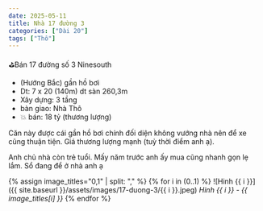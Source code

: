 ```yaml
---
date: 2025-05-11
title: Nhà 17 đường 3
categories: ["Dài 20"]
tags: ["Thô"] 
---
```


⛳️Bán 17 đường số 3 Ninesouth
- (Hướng Bắc) gần hồ bơi
- Dt: 7 x 20 (140m) dt sàn 260,3m
- Xây dựng: 3 tầng
- bàn giao: Nhà Thô
- 💥 bán: 18 tỷ (thương lượng)

Căn này được cái gần hồ bơi chính đối diện không vướng nhà nên để xe cũng thuận tiện. Giá thương lượng mạnh (tuỳ thời điểm anh ạ). 

Anh chủ nhà còn trẻ tuổi. Mấy năm trước anh ấy mua cũng nhanh gọn lẹ lắm. Sổ đang để ở nhà anh ạ


{% assign image_titles="0,1" | split: "," %}
{% for i in (0..1) %}
![Hinh {{ i }}]({{ site.baseurl }}/assets/images/17-duong-3/{{ i }}.jpeg)
_Hinh {{ i }} - {{ image_titles[i] }}_
{% endfor %}
